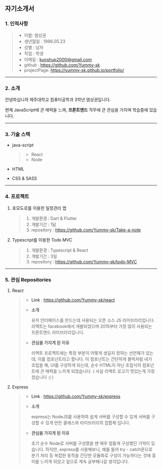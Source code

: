 ## 자기소개서

### 1. 인적사항

>  + 이름: 염상권
>  + 생년월일 : 1996.05.23
>  + 성별 : 남자
>  + 직업 : 학생
>  + 이메일 : kunshup2000@gmail.com
>  + github : https://github.com/Yummy-sk
>  + projectPage: https://yummy-sk.github.io/portfolio/

---

### 2. 소개

안녕하십니까 제주대학교 컴퓨터공학과 3학년 염상권입니다. 

현재 JavaScript에 큰 매력을 느껴, **프론트엔드** 직무에 큰 관심을 가지며 학습중에 있습니다.

---

### 3. 기술 스택

+ java-script

  > + React
  > + Node

+ HTML

+ CSS & SASS

---

### 4. 프로젝트

1. 포모도로를 이용한 일정관리 앱

   > 1. 개발환경 : Dart & Flutter
   > 2. 개발기간 : 1달
   > 3. repository : https://github.com/Yummy-sk/Take-a-note

2. Typescript를 이용한 Todo MVC

   > 1. 개발환경 : Typescript & React
   > 2. 개발기간 : 3일
   > 3. repository : https://github.com/Yummy-sk/todo-MVC

---

### 5. 관심 Repositories

1. React

   > + **Link** : https://github.com/Yummy-sk/react
   >
   > + **소개**
   >
   >   유저 인터페이스를 만드는데 사용되는 오픈 소스 JS 라이브러리입니다. 리엑트는 facebook에서 개발되었으며 2015부터 가장 많이 사용되는 프론트엔드 라이브러리입니다.
   >
   > + **관심을 가지게 된 이유**
   >
   >   리엑트 프로젝트에는 특정 부분이 어떻게 생길지 정하는 선언체가 있는데, 이를 컴포넌트라고 합니다. 이 컴포넌트는 간단하게 블럭처럼 내가 조립을 해, UI를 구성하게 되는데, 순수 HTML이 아닌 조립식의 컴포넌트에 큰 매력을 느끼게 되었습니다. ( 사실 리엑트 로고가 멋있는게 가장 컸습니다 :)  )

2. Express

   >+ **Link** : https://github.com/Yummy-sk/express
   >
   >+ **소개**
   >
   >    express는 NodeJS를 사용하여 쉽게 서버를 구성할 수 있게 서버를 구성할 수 있게 만든 클래스와 라이브러리의 집합체 입니다. 
   >
   >+ **관심을 가지게 된 이유**
   >
   >    초기 순수 Node로 서버를 구성했을 땐 매우 힘들게 구성했던 기억이 있습니다. 하지만, express를 사용해보니, 예를 들어 try - catch문으로 분기 처리 등 복잡한 동작을 간단한 모듈화로 구성이 가능하다는 것에 흥미를 느끼게 되었고 앞으로 계속 공부해나갈 생각입니다.

